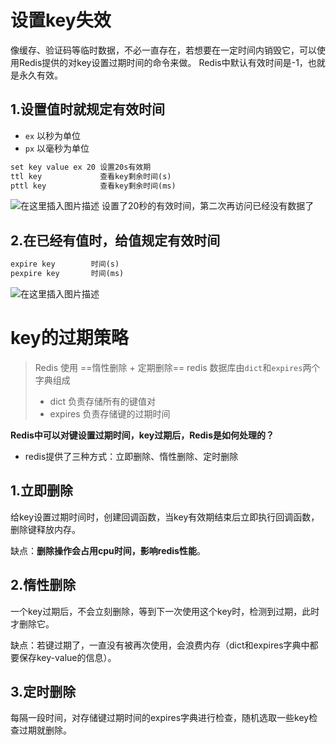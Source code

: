 # 设置key失效
像缓存、验证码等临时数据，不必一直存在，若想要在一定时间内销毁它，可以使用Redis提供的对key设置过期时间的命令来做。
Redis中默认有效时间是-1，也就是永久有效。
## 1.设置值时就规定有效时间
- `ex` 以秒为单位
- `px` 以毫秒为单位

```xml
set key value ex 20 设置20s有效期
ttl key             查看key剩余时间(s)
pttl key            查看key剩余时间(ms)
```

![在这里插入图片描述](https://img-blog.csdnimg.cn/6220fa5fdcda4051a90b514f7865edbe.png)
设置了20秒的有效时间，第二次再访问已经没有数据了
## 2.在已经有值时，给值规定有效时间
```xml
expire key        时间(s) 
pexpire key       时间(ms)
```
![在这里插入图片描述](https://img-blog.csdnimg.cn/064bb6ceaf224f659e391b6b19eb5b7a.png)

# key的过期策略
>Redis 使用 ==惰性删除 + 定期删除==
>redis 数据库由`dict`和`expires`两个字典组成
>- dict 负责存储所有的键值对
>- expires 负责存储键的过期时间
>
**Redis中可以对键设置过期时间，key过期后，Redis是如何处理的？**
- redis提供了三种方式：立即删除、惰性删除、定时删除


## 1.立即删除
给key设置过期时间时，创建回调函数，当key有效期结束后立即执行回调函数，删除键释放内存。

缺点：**删除操作会占用cpu时间，影响redis性能**。


## 2.惰性删除
一个key过期后，不会立刻删除，等到下一次使用这个key时，检测到过期，此时才删除它。

缺点：若键过期了，一直没有被再次使用，会浪费内存（dict和expires字典中都要保存key-value的信息）。

## 3.定时删除
每隔一段时间，对存储键过期时间的expires字典进行检查，随机选取一些key检查过期就删除。

